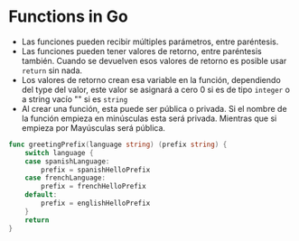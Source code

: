 # Functions in Go

- Las funciones pueden recibir múltiples parámetros, entre paréntesis.
- Las funciones pueden tener valores de retorno, entre paréntesis también. Cuando se devuelven esos valores de retorno es posible usar `return` sin nada.
- Los valores de retorno crean esa variable en la función, dependiendo del type del valor, este valor se asignará a cero 0 si es de tipo `integer` o a string vacío "" si es `string`
- Al crear una función, esta puede ser pública o privada. Si el nombre de la función empieza en minúsculas esta será privada. Mientras que si empieza por Mayúsculas será pública.


```go
func greetingPrefix(language string) (prefix string) {
	switch language {
	case spanishLanguage:
		prefix = spanishHelloPrefix
	case frenchLanguage:
		prefix = frenchHelloPrefix
	default:
		prefix = englishHelloPrefix
	}
	return
}
```